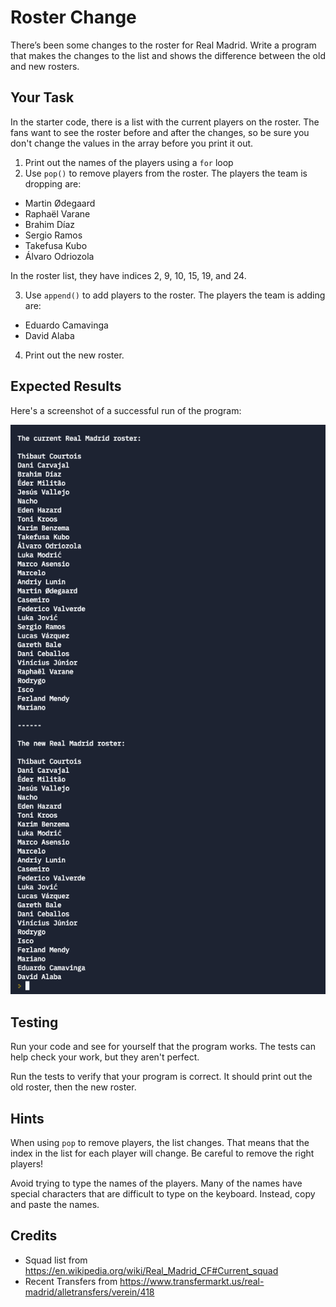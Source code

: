 # Roster Change

There’s been some changes to the roster for Real Madrid. Write a program that makes the changes to the list and shows the difference between the old and new rosters.

## Your Task

In the starter code, there is a list with the current players on the roster. The fans want to see the roster before and after the changes, so be sure you don't change the values in the array before you print it out.

1. Print out the names of the players using a `for` loop
2. Use `pop()` to remove players from the roster. The players the team is dropping are:

- Martin Ødegaard	
- Raphaël Varane	
- Brahim Díaz
- Sergio Ramos
- Takefusa Kubo
- Álvaro Odriozola

In the roster list, they have indices 2, 9, 10, 15, 19, and 24.

3. Use `append()` to add players to the roster. The players the team is adding are:

- Eduardo Camavinga
- David Alaba

4. Print out the new roster.

## Expected Results

Here's a screenshot of a successful run of the program:

![](success.png)

## Testing

Run your code and see for yourself that the program works. The tests can help check your work, but they aren't perfect.

Run the tests to verify that your program is correct. It should print out the old roster, then the new roster.

## Hints

When using `pop` to remove players, the list changes. That means that the index in the list for each player will change. Be careful to remove the right players!

Avoid trying to type the names of the players. Many of the names have special characters that are difficult to type on the keyboard. Instead, copy and paste the names.

## Credits

* Squad list from https://en.wikipedia.org/wiki/Real_Madrid_CF#Current_squad
* Recent Transfers from https://www.transfermarkt.us/real-madrid/alletransfers/verein/418
